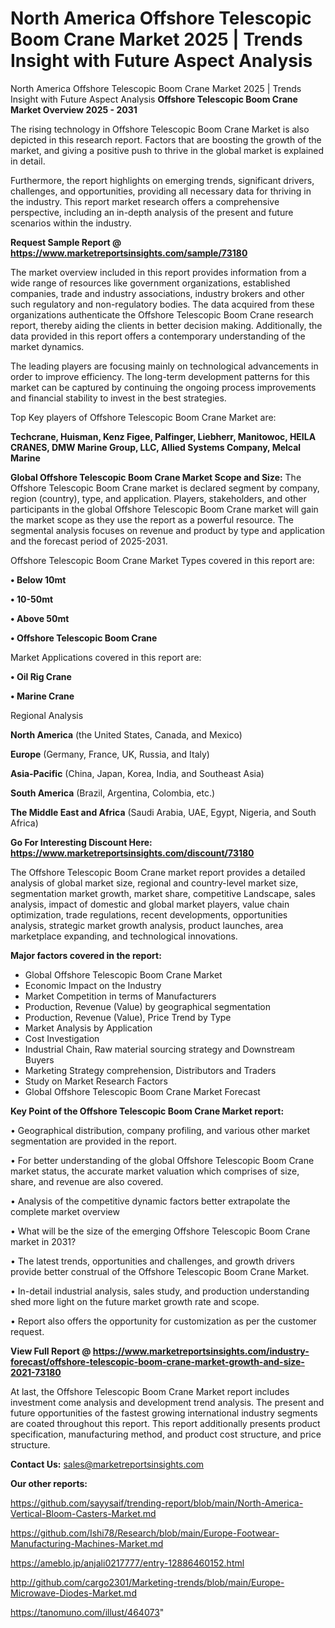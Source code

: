 # North America Offshore Telescopic Boom Crane Market 2025 | Trends Insight with Future Aspect Analysis
North America Offshore Telescopic Boom Crane Market 2025 | Trends Insight with Future Aspect Analysis
<Strong> Offshore Telescopic Boom Crane Market Overview 2025 - 2031</strong>

The rising technology in Offshore Telescopic Boom Crane Market is also depicted in this research report. Factors that are boosting the growth of the market, and giving a positive push to thrive in the global market is explained in detail.

Furthermore, the report highlights on emerging trends, significant drivers, challenges, and opportunities, providing all necessary data for thriving in the industry. This report market research offers a comprehensive perspective, including an in-depth analysis of the present and future scenarios within the industry.

<strong>Request Sample Report @ <a href=https://www.marketreportsinsights.com/sample/73180>https://www.marketreportsinsights.com/sample/73180</a></strong>

The market overview included in this report provides information from a wide range of resources like government organizations, established companies, trade and industry associations, industry brokers and other such regulatory and non-regulatory bodies. The data acquired from these organizations authenticate the Offshore Telescopic Boom Crane research report, thereby aiding the clients in better decision making. Additionally, the data provided in this report offers a contemporary understanding of the market dynamics.

The leading players are focusing mainly on technological advancements in order to improve efficiency. The long-term development patterns for this market can be captured by continuing the ongoing process improvements and financial stability to invest in the best strategies.

Top Key players of Offshore Telescopic Boom Crane Market are:

<strong>Techcrane, Huisman, Kenz Figee, Palfinger, Liebherr, Manitowoc, HEILA CRANES, DMW Marine Group, LLC, Allied Systems Company, Melcal Marine</strong>

<strong><b>Global Offshore Telescopic Boom Crane Market Scope and Size:</b></strong>
The Offshore Telescopic Boom Crane market is declared segment by company, region (country), type, and application. Players, stakeholders, and other participants in the global Offshore Telescopic Boom Crane market will gain the market scope as they use the report as a powerful resource. The segmental analysis focuses on revenue and product by type and application and the forecast period of 2025-2031.

Offshore Telescopic Boom Crane Market Types covered in this report are:

<strong>• Below 10mt

• 10-50mt

• Above 50mt

• Offshore Telescopic Boom Crane</strong>

Market Applications covered in this report are:

<strong>• Oil Rig Crane

• Marine Crane</strong> 

Regional Analysis

<strong>North America</strong> (the United States, Canada, and Mexico)

<strong>Europe</strong> (Germany, France, UK, Russia, and Italy)

<strong>Asia-Pacific</strong> (China, Japan, Korea, India, and Southeast Asia)

<strong>South America</strong> (Brazil, Argentina, Colombia, etc.)

<strong>The Middle East and Africa</strong> (Saudi Arabia, UAE, Egypt, Nigeria, and South Africa)

<strong>Go For Interesting Discount Here: <a href=https://www.marketreportsinsights.com/discount/73180>https://www.marketreportsinsights.com/discount/73180</a></strong>

The Offshore Telescopic Boom Crane market report provides a detailed analysis of global market size, regional and country-level market size, segmentation market growth, market share, competitive Landscape, sales analysis, impact of domestic and global market players, value chain optimization, trade regulations, recent developments, opportunities analysis, strategic market growth analysis, product launches, area marketplace expanding, and technological innovations.

<strong><b>Major factors covered in the report:</b></strong>
<ul>
  <li>Global Offshore Telescopic Boom Crane Market </li>
  <li>Economic Impact on the Industry</li>
  <li>Market Competition in terms of Manufacturers</li>
  <li>Production, Revenue (Value) by geographical segmentation</li>
  <li>Production, Revenue (Value), Price Trend by Type</li>
  <li>Market Analysis by Application</li>
  <li>Cost Investigation</li>
  <li>Industrial Chain, Raw material sourcing strategy and Downstream Buyers</li>
  <li>Marketing Strategy comprehension, Distributors and Traders</li>
  <li>Study on Market Research Factors</li>
  <li>Global Offshore Telescopic Boom Crane Market Forecast</li>
</ul>

<strong><b>Key Point of the Offshore Telescopic Boom Crane Market report:</b></strong>

• Geographical distribution, company profiling, and various other market segmentation are provided in the report.

• For better understanding of the global Offshore Telescopic Boom Crane market status, the accurate market valuation which comprises of size, share, and revenue are also covered.

• Analysis of the competitive dynamic factors better extrapolate the complete market overview

• What will be the size of the emerging Offshore Telescopic Boom Crane market in 2031?

• The latest trends, opportunities and challenges, and growth drivers provide better construal of the Offshore Telescopic Boom Crane Market.

• In-detail industrial analysis, sales study, and production understanding shed more light on the future market growth rate and scope.

• Report also offers the opportunity for customization as per the customer request.

<strong><b>View Full Report @ <a href=https://www.marketreportsinsights.com/industry-forecast/offshore-telescopic-boom-crane-market-growth-and-size-2021-73180>https://www.marketreportsinsights.com/industry-forecast/offshore-telescopic-boom-crane-market-growth-and-size-2021-73180</a></b></strong>


At last, the Offshore Telescopic Boom Crane Market report includes investment come analysis and development trend analysis. The present and future opportunities of the fastest growing international industry segments are coated throughout this report. This report additionally presents product specification, manufacturing method, and product cost structure, and price structure.

<strong>Contact Us:</strong>
sales@marketreportsinsights.com

<strong>Our other reports:</strong>

<a href=https://github.com/sayysaif/trending-report/blob/main/North-America-Vertical-Bloom-Casters-Market.md>https://github.com/sayysaif/trending-report/blob/main/North-America-Vertical-Bloom-Casters-Market.md</a>

<a href=https://github.com/Ishi78/Research/blob/main/Europe-Footwear-Manufacturing-Machines-Market.md>https://github.com/Ishi78/Research/blob/main/Europe-Footwear-Manufacturing-Machines-Market.md</a>

<a href=https://ameblo.jp/anjali0217777/entry-12886460152.html>https://ameblo.jp/anjali0217777/entry-12886460152.html</a>

<a href=http://github.com/cargo2301/Marketing-trends/blob/main/Europe-Microwave-Diodes-Market.md>http://github.com/cargo2301/Marketing-trends/blob/main/Europe-Microwave-Diodes-Market.md</a>

<a href=https://tanomuno.com/illust/464073>https://tanomuno.com/illust/464073</a>"
